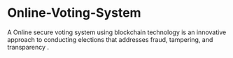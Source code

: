 # Online-Voting-System
A Online secure voting system using blockchain technology is an innovative approach to conducting elections that addresses fraud, tampering, and transparency .
